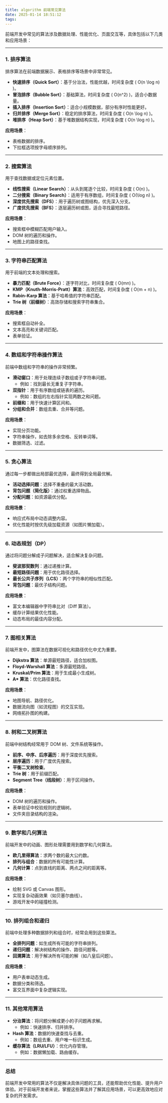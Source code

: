 ```yaml
---
title: algorithm 前端常见算法
date: 2025-01-14 18:51:12
tags:
---
```

前端开发中常见的算法涉及数据处理、性能优化、页面交互等，具体包括以下几类和应用场景：

---

### **1. 排序算法**
排序算法在前端数据展示、表格排序等场景中非常常见。

- **快速排序（Quick Sort）**：基于分治法，性能优越，时间复杂度 \( O(n \log n) \)。
- **冒泡排序（Bubble Sort）**：基础算法，时间复杂度 \( O(n^2) \)，适合小数据量。
- **插入排序（Insertion Sort）**：适合小规模数据，部分有序时性能更好。
- **归并排序（Merge Sort）**：稳定的排序算法，时间复杂度 \( O(n \log n) \)。
- **堆排序（Heap Sort）**：基于堆数据结构实现，时间复杂度 \( O(n \log n) \)。

**应用场景**：
- 表格数据的排序。
- 下拉框选项按字母顺序排列。

---

### **2. 搜索算法**
用于查找数据或定位元素位置。

- **线性搜索（Linear Search）**：从头到尾逐个比较，时间复杂度 \( O(n) \)。
- **二分搜索（Binary Search）**：适用于有序数组，时间复杂度 \( O(\log n) \)。
- **深度优先搜索（DFS）**：用于遍历树或图结构，优先深入分支。
- **广度优先搜索（BFS）**：逐层遍历树或图，适合寻找最短路径。

**应用场景**：
- 搜索框中模糊匹配用户输入。
- DOM 树的遍历和操作。
- 地图上的路径查找。

---

### **3. 字符串匹配算法**
用于前端的文本处理和搜索。

- **暴力匹配（Brute Force）**：逐字符对比，时间复杂度 \( O(mn) \)。
- **KMP（Knuth-Morris-Pratt）算法**：高效匹配，时间复杂度 \( O(m + n) \)。
- **Rabin-Karp 算法**：基于哈希值的字符串匹配。
- **Trie 树（前缀树）**：高效存储和搜索字符串集合。

**应用场景**：
- 搜索框自动补全。
- 文本高亮和关键词匹配。
- 表单验证。

---

### **4. 数组和字符串操作算法**
前端中数组和字符串的操作非常频繁。

- **滑动窗口**：用于处理连续子数组或子字符串问题。
  - 例如：找到最长无重复子字符串。
- **双指针**：用于有序数组或链表的遍历。
  - 例如：数组的左右指针实现两数之和问题。
- **前缀和**：用于快速计算区间和。
- **分组和合并**：数组去重、合并等问题。

**应用场景**：
- 实现分页功能。
- 字符串操作，如去除多余空格、反转单词等。
- 数据筛选、过滤。

---

### **5. 贪心算法**
通过每一步都做出局部最优选择，最终得到全局最优解。

- **活动选择问题**：选择不重叠的最大活动数。
- **背包问题（简化版）**：通过权重选择物品。
- **分配问题**：如资源最优分配。

**应用场景**：
- 响应式布局中动态调整内容。
- 优化性能时按优先级加载资源（如图片懒加载）。

---

### **6. 动态规划（DP）**
通过将问题分解成子问题解决，适合解决复杂问题。

- **斐波那契数列**：通过递推计算。
- **最短路径问题**：用于优化路径选择。
- **最长公共子序列（LCS）**：两个字符串的相似性匹配。
- **背包问题**：最优子结构问题。

**应用场景**：
- 富文本编辑器中字符串比对（Diff 算法）。
- 缓存计算结果优化性能。
- 动态布局的最佳内容分配。

---

### **7. 图相关算法**
前端开发中，图算法在数据可视化和路径优化中尤为重要。

- **Dijkstra 算法**：单源最短路径，适合加权图。
- **Floyd-Warshall 算法**：多源最短路径。
- **Kruskal/Prim 算法**：用于生成最小生成树。
- **A\* 算法**：优化路径查找。

**应用场景**：
- 地图导航、路径优化。
- 数据流向图（如流程图）的交互实现。
- 网络拓扑图的构建。

---

### **8. 树和二叉树算法**
前端中树结构经常用于 DOM 树、文件系统等操作。

- **前序、中序、后序遍历**：用于深度优先搜索。
- **层序遍历**：用于广度优先搜索。
- **平衡二叉树检查**。
- **Trie 树**：用于前缀匹配。
- **Segment Tree（线段树）**：用于区间操作。

**应用场景**：
- DOM 树的遍历和操作。
- 表单验证中校验规则的逻辑树。
- 文件夹目录结构的渲染。

---

### **9. 数学和几何算法**
前端开发中的动画、图形处理需要用到数学和几何算法。

- **欧几里得算法**：求两个数的最大公约数。
- **排列与组合**：数据的所有可能性计算。
- **几何计算**：点到直线的距离、两点之间的距离等。

**应用场景**：
- 绘制 SVG 或 Canvas 图形。
- 实现复杂动画效果（如贝塞尔曲线）。
- 游戏开发中的碰撞检测。

---

### **10. 排列组合和递归**
前端中处理多种数据排列和组合时，经常会用到这些算法。

- **全排列问题**：如生成所有可能的字符串排列。
- **递归问题**：解决树结构的操作、路径问题等。
- **回溯算法**：用于解决所有可能的解（如八皇后问题）。

**应用场景**：
- 用户表单动态生成。
- 数据分类和筛选。
- 富交互界面中复杂逻辑实现。

---

### **11. 其他常用算法**
- **分治算法**：将问题分解成更小的子问题再求解。
  - 例如：快速排序、归并排序。
- **Hash 算法**：数据的快速查找与去重。
  - 例如：数组去重、用户唯一标识生成。
- **缓存算法（LRU/LFU）**：优化内存管理。
  - 例如：数据懒加载、路由缓存。

---

### **总结**
前端开发中常用的算法不仅是解决具体问题的工具，还能帮助优化性能、提升用户体验。对于前端开发者来说，掌握这些算法并了解其应用场景，可以更高效地应对复杂的开发需求。